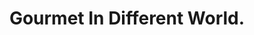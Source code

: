 --- 
title: "Gourmet In Different World."
publishdate: "2019-1-7T16:48:46+02:00"
src: "https://365manga.net/manga/gourmet-in-different-world"
image: "https://data.365manga.net/images/thumbnails/32576-gourmet-in-different-world.jpg"
description: " One day, Shunichirou suddenly transferred to a different world. His reason for living in this different world... to see, touch, and smell, -eating unknown food! Along with Sylphin, a Beastman Maid, they have an adventure eating fantasy gourmet in a different world!"
---